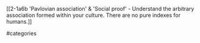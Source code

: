 [[2-1a6b 'Pavlovian association' & 'Social proof' - Understand the arbitrary association formed within your culture. There are no pure indexes for humans.]]

#categories 